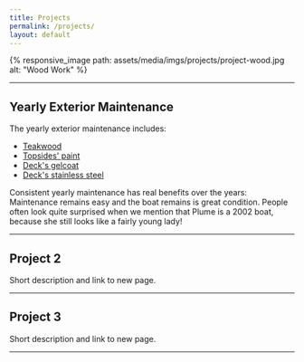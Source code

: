 ```yaml
---
title: Projects
permalink: /projects/
layout: default
---
```


{% responsive_image path: assets/media/imgs/projects/project-wood.jpg alt: "Wood Work" %}

---
## Yearly Exterior Maintenance 

The yearly exterior maintenance includes:
* [Teakwood](/projects/maintenance-wood)
* [Topsides' paint](/projects/maintenance-topsides)
* [Deck's gelcoat](/projects/maintenance-gelcoat)
* [Deck's stainless steel](/projects/maintenance-steel)

Consistent yearly maintenance has real benefits over the years: Maintenance remains easy and the boat remains is great condition. People often look quite surprised when we mention that Plume is a 2002 boat, because she still looks like a fairly young lady! 

---
## Project 2
Short description and link to new page.

---
## Project 3
Short description and link to new page.

---